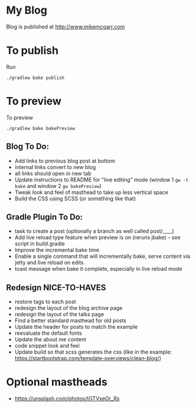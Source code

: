 My Blog
==================
Blog is published at http://www.mikemcgarr.com

To publish
==========
Run
```
./gradlew bake publish
```

To preview
==========
To preview
```
./gradlew bake bakePreview
```

Blog To Do:
----------
- Add links to previous blog post at bottom
- internal links convert to new blog
- all links should open in new tab
- Update instructions to README for "live editing" mode (window 1 `gw -t bake` and window 2 `gw bakePreview`)
- Tweak look and feel of masthead to take up less vertical space
- Build the CSS using SCSS (or something like that)

Gradle Plugin To Do:
--------------------
- task to create a post (optionally a branch as well called post/____)
- Add live reload type feature when preview is on (reruns jbake) - see script in build.gradle
- Improve the incremental bake time
- Enable a single command that will incrementally bake, serve content via jetty and live reload on edits
- toast message when bake it complete, especially in live reload mode

Redesign NICE-TO-HAVES
----------------------
- restore tags to each post
- redesign the layout of the blog archive page
- redesign the layout of the talks page
- Find a better standard masthead for old posts
- Update the header for posts to match the example
- reevaluate the default fonts
- Update the about me content
- code snippet look and feel
- Update build so that scss generates the css (like in the example: https://startbootstrap.com/template-overviews/clean-blog/)

Optional mastheads
==================
- https://unsplash.com/photos/tGTVxeOr_Rs
